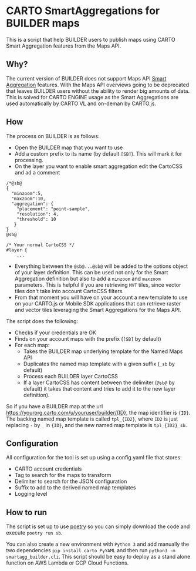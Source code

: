 # CARTO SmartAggregations for BUILDER maps

This is a script that help BUILDER users to publish maps using CARTO Smart Aggregation features from the Maps API.

[1]: https://carto.com/developers/maps-api/guides/tile-aggregation/


## Why?

The current version of BUILDER does not support Maps API [Smart Aggregation][1] features. With the Maps API overviews going to be deprecated that leaves BUILDER users without the ability to render big amounts of data. This is solved for CARTO ENGINE usage as the Smart Aggregations are used automatically by CARTO VL and on-deman by CARTO.js.

## How

The process on BUILDER is as follows:

* Open the BUILDER map that you want to use
* Add a custom prefix to its name (by default `[SB]`). This will mark it for processing.
* On the layer you want to enable smart aggregation edit the CartoCSS and ad a comment

```text
/*@sb@
{
  "minzoom":5,
  "maxzoom":10,
  "aggregation": {
    "placement": "point-sample",
    "resolution": 4,
    "threshold": 10
   }
}
@sb@

/* Your normal CartoCSS */
#layer {
    ...
```

* Everything between the `@sb@...@sb@` will be added to the options object of your layer definition. This can be used not only for the Smart Aggregation definition but also to add a `minzoom` and `maxzoom` parameters. This is helpful if you are retrieving `MVT` tiles, since vector tiles don't take into account CartoCSS filters.
* From that moment you will have on your account a new template to use on your CARTO.js or Mobile SDK applications that can retrieve raster and vector tiles leveraging the Smart Aggregations for the Maps API.

The script does the following:

* Checks if your credentials are OK
* Finds on your account maps with the prefix (`[SB]` by default)
* For each map:
  * Takes the BUILDER map underlying template for the Named Maps API
  * Duplicates the named map template with a given suffix (`_sb` by default)
  * Process each BUILDER layer CartoCSS
  * If a layer CartoCSS has content between the delimiter (`@sb@` by default) it takes that content and tries to add it to the new layer definition).

So if you have a BUILDER map at the url https://yourorg.carto.com/u/youruser/builder/{ID}, the map identifier is `{ID}`. The backing named map template is called `tpl_{ID2}`, where `ID2` is just replacing `-` by `_` in `{ID}`, and the new named map template is `tpl_{ID2}_sb`.

## Configuration

All configuration for the tool is set up using a config.yaml file that stores:

* CARTO account credentials
* Tag to search for the maps to transform
* Delimiter to search for the JSON configuration
* Suffix to add to the derived named map templates
* Logging level


## How to run

The script is set up to use [poetry][2] so you can simply download the code and execute `poetry run sb`.

You can also create a new environment with `Python 3` and add manually the two dependencies `pip install carto PyYAML` and then run `python3 -m smartagg_builder.cli`. This script should be easy to deploy as a stand alone function on AWS Lambda or GCP Cloud Functions.


[2]: https://poetry.eustace.io
